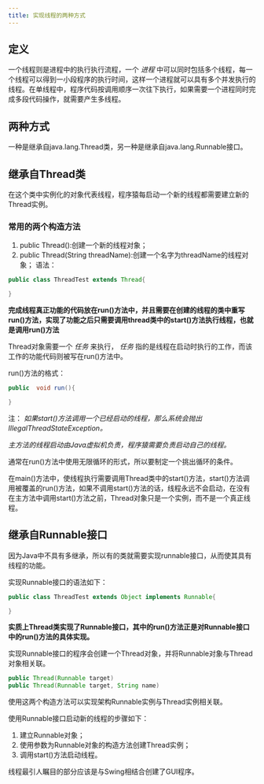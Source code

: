 ```yaml
---
title: 实现线程的两种方式
---
```


## 定义

一个线程则是进程中的执行执行流程，一个 *进程* 中可以同时包括多个线程，每一个线程可以得到一小段程序的执行时间，这样一个进程就可以具有多个并发执行的线程。在单线程中，程序代码按调用顺序一次往下执行，如果需要一个进程同时完成多段代码操作，就需要产生多线程。

## 两种方式

一种是继承自java.lang.Thread类，另一种是继承自java.lang.Runnable接口。

## 继承自Thread类

在这个类中实例化的对象代表线程，程序猿每启动一个新的线程都需要建立新的Thread实例。

### 常用的两个构造方法

1. public Thread():创建一个新的线程对象；
2. public Thread(String threadName):创建一个名字为threadName的线程对象；
语法：
```java
public class ThreadTest extends Thread{

}
```

**完成线程真正功能的代码放在run()方法中，并且需要在创建的线程的类中重写run()方法，实现了功能之后只需要调用thread类中的start()方法执行线程，也就是调用run()方法**

Thread对象需要一个 *任务* 来执行， *任务* 指的是线程在启动时执行的工作，而该工作的功能代码则被写在run()方法中。

run()方法的格式：
```java
public  void run(){

}
```

注： *如果start()方法调用一个已经启动的线程，那么系统会抛出IllegalThreadStateException。*

*主方法的线程启动由Java虚拟机负责，程序猿需要负责启动自己的线程。*

通常在run()方法中使用无限循环的形式，所以要制定一个挑出循环的条件。

在main()方法中，使线程执行需要调用Thread类中的start()方法，start()方法调用被覆盖的run()方法，如果不调用start()方法的话，线程永远不会启动，在没有在主方法中调用start()方法之前，Thread对象只是一个实例，而不是一个真正线程。

## 继承自Runnable接口

因为Java中不具有多继承，所以有的类就需要实现runnable接口，从而使其具有线程的功能。

实现Runnable接口的语法如下：
```java
public class ThreadTest extends Object implements Runnable{

}
```

**实质上Thread类实现了Runnable接口，其中的run()方法正是对Runnable接口中的run()方法的具体实现。**

实现Runnable接口的程序会创建一个Thread对象，并将Runnable对象与Thread对象相关联。
```java
public Thread(Runnable target)
public Thread(Runnable target, String name)
```
使用这两个构造方法可以实现架构Runnable实例与Thread实例相关联。

使用Runnable接口启动新的线程的步骤如下：
1. 建立Runnable对象；
2. 使用参数为Runnable对象的构造方法创建Thread实例；
3. 调用start()方法启动线程。

线程最引人瞩目的部分应该是与Swing相结合创建了GUI程序。
